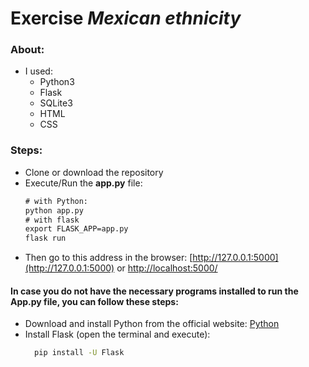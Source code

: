 # Exercise *Mexican ethnicity*

### About:
- I used:
  - Python3
  - Flask
  - SQLite3
  - HTML
  - CSS

### Steps:
- Clone or download the repository
- Execute/Run the **app.py** file:
  ```cmd
  # with Python:
  python app.py
  # with flask
  export FLASK_APP=app.py
  flask run
  ```
- Then go to this address in the browser: [http://127.0.0.1:5000](http://127.0.0.1:5000) or [http://localhost:5000/](http://localhost:5000/)

#### In case you do not have the necessary programs installed to run the **App.py** file, you can follow these steps:
- Download and install Python from the official website: [Python](https://www.python.org/)
- Install Flask (open the terminal and execute):
  ```cmd
    pip install -U Flask
  ```

